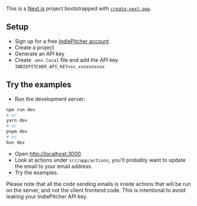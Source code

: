 This is a [Next.js](https://nextjs.org) project bootstrapped with [`create-next-app`](https://nextjs.org/docs/app/api-reference/cli/create-next-app).

## Setup

- Sign up for a free [IndiePitcher account](https://indiepitcher.com)
- Create a project
- Generate an API key
- Create `.env.local` file and add the API key `INDIEPITCHER_API_KEY=sc_xxxxxxxxxx`


## Try the examples
- Run the development server:

```bash
npm run dev
# or
yarn dev
# or
pnpm dev
# or
bun dev
```

- Open [http://localhost:3000](http://localhost:3000).
- Look at actions under `src/app/actions`, you'll probably want to update the email to your email address.
- Try the examples.

Please note that all the code sending emails is inside actions that will be run on the server, and not the client frontend code. This is intentional to avoid leaking your IndiePitcher API key.
